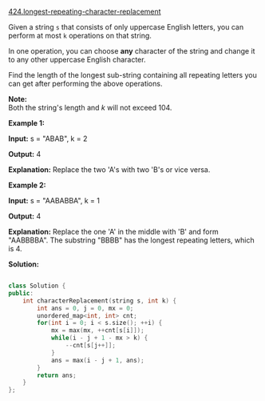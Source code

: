 [424.longest-repeating-character-replacement](https://leetcode.com/problems/longest-repeating-character-replacement/)  

Given a string `s` that consists of only uppercase English letters, you can perform at most `k` operations on that string.

In one operation, you can choose **any** character of the string and change it to any other uppercase English character.

Find the length of the longest sub-string containing all repeating letters you can get after performing the above operations.

**Note:**  
Both the string's length and _k_ will not exceed 104.

**Example 1:**

**Input:**
s = "ABAB", k = 2

**Output:**
4

**Explanation:**
Replace the two 'A's with two 'B's or vice versa.

**Example 2:**

**Input:**
s = "AABABBA", k = 1

**Output:**
4

**Explanation:**
Replace the one 'A' in the middle with 'B' and form "AABBBBA".
The substring "BBBB" has the longest repeating letters, which is 4.  



**Solution:**  

```cpp

class Solution {
public:
    int characterReplacement(string s, int k) {
        int ans = 0, j = 0, mx = 0;
        unordered_map<int, int> cnt;
        for(int i = 0; i < s.size(); ++i) {
            mx = max(mx, ++cnt[s[i]]);
            while(i - j + 1 - mx > k) {
                --cnt[s[j++]];
            }
            ans = max(i - j + 1, ans);
        }
        return ans;
    }
};
```
      